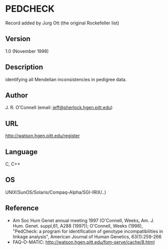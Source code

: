 # PEDCHECK
Record added by Jurg Ott (the original Rockefeller list)

## Version
1.0 (November 1998)

## Description
identifying all Mendelian inconsistencies in pedigree data.

## Author
J. R. O'Connell (email: jeff@sherlock.hgen.pitt.edu)

## URL
http://watson.hgen.pitt.edu/register

## Language
C, C++

## OS
UNIX(SunOS/Solaris/Compaq-Alpha/SGI-IRIX/..)

## Reference
* Am Soc Hum Genet annual meeting 1997 (O'Connell, Weeks, Am. J. Hum. Genet. suppl,61, A288 (1997)); O'Connell, Weeks (1998), "PedCheck: a program for identification of genotype incompatibilities in linkage analysis", American Journal of Human Genetics, 63(1):259-266
* FAQ-O-MATIC: http://watson.hgen.pitt.edu/fom-serve/cache/8.html